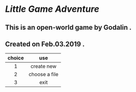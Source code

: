 # ***Little Game Adventure***

## This is an open-world game by Godalin .

## Created on Feb.03.2019 .


|choice  |use          |
|:------:|:-----------:|
|1       |create new   |
|2       |choose a file|
|3       |exit         |

